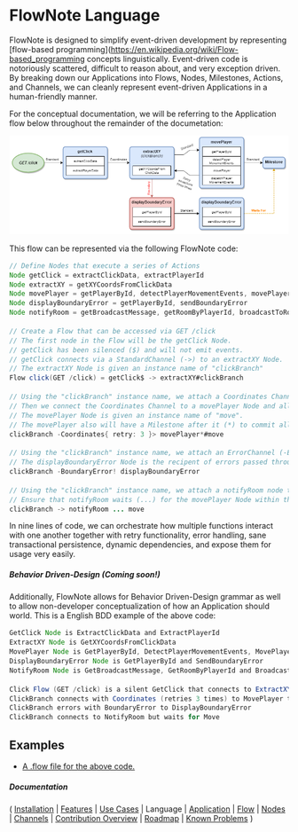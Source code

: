 # FlowNote Language

FlowNote is designed to simplify event-driven development by representing [flow-based programming](https://en.wikipedia.org/wiki/Flow-based_programming concepts linguistically.  Event-driven code is notoriously scattered, difficult to reason about, and very exception driven.  By breaking down our Applications into Flows, Nodes, Milestones, Actions, and Channels, we can cleanly represent event-driven Applications in a human-friendly manner.

For the conceptual documentation, we will be referring to the Application flow below throughout the remainder of the documetation:

![Flow](images/Flow.png)

This flow can be represented via the following FlowNote code:

```java
// Define Nodes that execute a series of Actions
Node getClick = extractClickData, extractPlayerId
Node extractXY = getXYCoordsFromClickData
Node movePlayer = getPlayerById, detectPlayerMovementEvents, movePlayer, dispatchPlayerMovementEvents
Node displayBoundaryError = getPlayerById, sendBoundaryError
Node notifyRoom = getBroadcastMessage, getRoomByPlayerId, broadcastToRoom

// Create a Flow that can be accessed via GET /click
// The first node in the Flow will be the getClick Node.
// getClick has been silenced ($) and will not emit events.
// getClick connects via a StandardChannel (->) to an extractXY Node.
// The extractXY Node is given an instance name of "clickBranch"
Flow click(GET /click) = getClick$ -> extractXY#clickBranch

// Using the "clickBranch" instance name, we attach a Coordinates Channel and its options (-Coordinates{ ... }>) to the extractXY Node within the click Flow.
// Then we connect the Coordinates Channel to a movePlayer Node and allow the Channel to retry exceptions from movePlayer three times.
// The movePlayer Node is given an instance name of "move".
// The movePlayer also will have a Milestone after it (*) to commit all accumulated Actions.
clickBranch -Coordinates{ retry: 3 }> movePlayer*#move

// Using the "clickBranch" instance name, we attach an ErrorChannel (-ErrorChannel!) to the extractXY Node within the click Flow that accepts BoundaryErrors.
// The displayBoundaryError Node is the recipent of errors passed through the BoundaryError channel.
clickBranch -BoundaryError! displayBoundaryError

// Using the "clickBranch" instance name, we attach a notifyRoom node to the extractXY in the click Flow via a StandardChannel. (->)
// Ensure that notifyRoom waits (...) for the movePlayer Node within the click Flow to complete before performing its actions.
clickBranch -> notifyRoom ... move

```

In nine lines of code, we can orchestrate how multiple functions interact with one another together with retry functionality, error handling, sane transactional persistence, dynamic dependencies, and expose them for usage very easily.

##### Behavior Driven-Design (Coming soon!)

Additionally, FlowNote allows for Behavior Driven-Design grammar as well to allow non-developer conceptualization of how an Application should world. This is a English BDD example of the above code:

```java
GetClick Node is ExtractClickData and ExtractPlayerId
ExtractXY Node is GetXYCoordsFromClickData
MovePlayer Node is GetPlayerById, DetectPlayerMovementEvents, MovePlayer and DispatchPlayerMovementEvents
DisplayBoundaryError Node is GetPlayerById and SendBoundaryError
NotifyRoom Node is GetBroadcastMessage, GetRoomByPlayerId and BroadcastToRoom

Click Flow (GET /click) is a silent GetClick that connects to ExtractXY (as ClickBranch)
ClickBranch connects with Coordinates (retries 3 times) to MovePlayer then commits (as Move)
ClickBranch errors with BoundaryError to DisplayBoundaryError
ClickBranch connects to NotifyRoom but waits for Move
```

## Examples

* [A .flow file for the above code.](https://github.com/Emblem21-OpenSource/flownote/blob/master/compiler/test.flow)

##### Documentation

( 
[Installation](01-installation.md) | 
[Features](02-features.md) | 
[Use Cases](03-use-cases.md) | 
Language | 
[Application](05-application.md) | 
[Flow](06-flow.md) | 
[Nodes](07-nodes.md) | 
[Channels](08-channels.md) | 
[Contribution Overview](09-contribution.md) | 
[Roadmap](10-roadmap.md) | 
[Known Problems](11-known-problems.md)
)